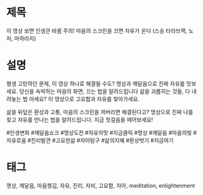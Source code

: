 # 제목

이 영상 보면 인생관 바뀜 주의! 마음의 스크린을 끄면 자유가 온다 (스승 타라브랙, 노자, 마하라지)

# 설명
평생 고민하던 문제, 이 영상 하나로 해결될 수도? 명상과 깨달음으로 진짜 자유를 맛보세요. 당신을 속박하는 마음의 화면, 끄는 법을 알려드립니다 삶을 괴롭히는 것들, 다 내려놓는 법 아세요? 이 영상으로 고요함과 자유를 찾아가세요.

삶을 뒤덮은 환상과 고통, 마음의 스크린을 꺼버리면 해결된다고? 명상으로 진짜 나를 찾고 자유를 만나는 법을 알려드립니다. 지금 첫걸음을 떼어보세요!

#인생변화 #깨달음쇼크 #명상도전 #자유의맛 #지금클릭 #명상 #깨달음 #마음의빛 #자유로움 #진리발견 #고요한삶 #자아탐구 #삶의지혜 #환상벗기 #지금여기

# 태그

명상, 깨달음, 마음챙김, 자유, 진리, 자비, 고요함, 자아, meditation, enlightenment